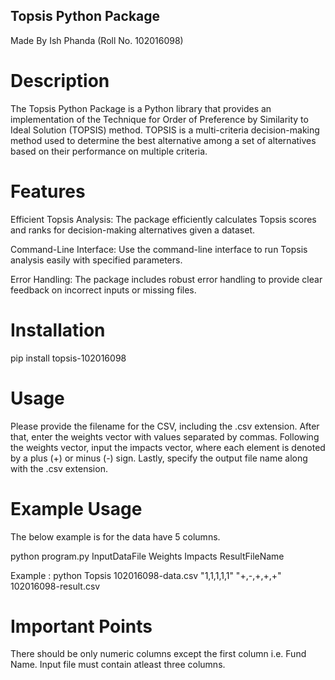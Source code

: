 ## Topsis Python Package

Made By Ish Phanda (Roll No. 102016098)

# Description

The Topsis Python Package is a Python library that provides an implementation of the Technique for Order of Preference by Similarity to Ideal Solution (TOPSIS) method. TOPSIS is a multi-criteria decision-making method used to determine the best alternative among a set of alternatives based on their performance on multiple criteria.

# Features

Efficient Topsis Analysis: The package efficiently calculates Topsis scores and ranks for decision-making alternatives given a dataset.

Command-Line Interface: Use the command-line interface to run Topsis analysis easily with specified parameters.

Error Handling: The package includes robust error handling to provide clear feedback on incorrect inputs or missing files.

# Installation

pip install topsis-102016098

# Usage

Please provide the filename for the CSV, including the .csv extension. After that, enter the weights vector with values separated by commas. Following the weights vector, input the impacts vector, where each element is denoted by a plus (+) or minus (-) sign. Lastly, specify the output file name along with the .csv extension.

# Example Usage

The below example is for the data have 5 columns.

python program.py InputDataFile Weights Impacts ResultFileName

Example : python Topsis 102016098-data.csv "1,1,1,1,1" "+,-,+,+,+" 102016098-result.csv

# Important Points

There should be only numeric columns except the first column i.e. Fund Name.
Input file must contain atleast three columns.
